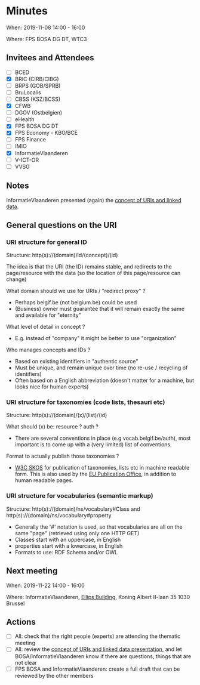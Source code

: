 # Minutes

When: 2019-11-08 14:00 - 16:00

Where: FPS BOSA DG DT, WTC3

## Invitees and Attendees
- [ ] BCED
- [X] BRIC (CIRB/CIBG)
- [ ] BRPS (GOB/SPRB)
- [ ] BruLocalis
- [ ] CBSS (KSZ/BCSS)
- [X] CFWB
- [ ] DGOV (Ostbelgien)
- [ ] eHealth
- [X] FPS BOSA DG DT
- [X] FPS Economy - KBO/BCE
- [ ] FPS Finance
- [ ] IMIO
- [X] InformatieVlaanderen
- [ ] V-ICT-OR
- [ ] VVSG

## Notes

InformatieVlaanderen presented (again) the [concept of URIs and linked data](https://github.com/belgif/thematic/blob/master/URI/Meetings/2019-10-11/iceg_uri_workinggroup_20191011_v_1_02.pptx?raw=true).

## General questions on the URI

### URI structure for general ID
Structure: http(s)://(domain)/id/(concept)/(id)

The idea is that the URI (the ID) remains stable, and redirects to the page/resource with the data (so the location of this page/resource can change)

What domain should we use for URIs / "redirect proxy" ?
- Perhaps belgif.be (not belgium.be) could be used
- (Business) owner must guarantee that it will remain exactly the same and available for "eternity"

What level of detail in concept ?
- E.g. instead of "company" it might be better to use "organization"

Who manages concepts and IDs ?
- Based on existing identifiers in "authentic source"
- Must be unique, and remain unique over time (no re-use / recycling of identifiers)
- Often based on a English abbreviation (doesn't matter for a machine, but looks nice for human experts)

### URI structure for taxonomies (code lists, thesauri etc)

Structure: http(s)://(domain)/(x)/(list)/(id)

What should (x) be: resource ? auth ?
- There are several conventions in place (e.g vocab.belgif.be/auth), most important is to come up with a (very limited) list of conventions.

Format to actually publish those taxonomies ?
- [W3C SKOS](https://www.w3.org/2004/02/skos/intro) for publication of taxonomies, lists etc in machine readable form. This is also used by the [EU Publication Office](https://op.europa.eu/en/web/eu-vocabularies/authority-tables), in addition to human readable pages.

### URI structure for vocabularies (semantic markup)

Structure: http(s)://(domain)/ns/vocabulary#Class and http(s)://(domain)/ns/vocabulary#property
- Generally the '#' notation is used, so that vocabularies are all on the same "page" (retrieved using only one HTTP GET)
- Classes start with an uppercase, in English
- properties start with a lowercase, in English
- Formats to use: RDF Schema and/or OWL


## Next meeting

When: 2019-11-22 14:00 - 16:00

Where: InformatieVlaanderen, [Ellips Building](https://www.vlaanderen.be/vlaamse-overheid/gebouwen/ellipsgebouw), Koning Albert II-laan 35 1030 Brussel

## Actions
- [ ] All: check that the right people (experts) are attending the thematic meeting
- [ ] All: review the [concept of URIs and linked data presentation](https://github.com/belgif/thematic/blob/master/URI/Meetings/2019-10-11/iceg_uri_workinggroup_20191011_v_1_02.pptx?raw=true), and let BOSA/InformatieVlaanderen know if there are questions, things that are not clear
- [ ] FPS BOSA and InformatieVlaanderen: create a full draft that can be reviewed by the other members
